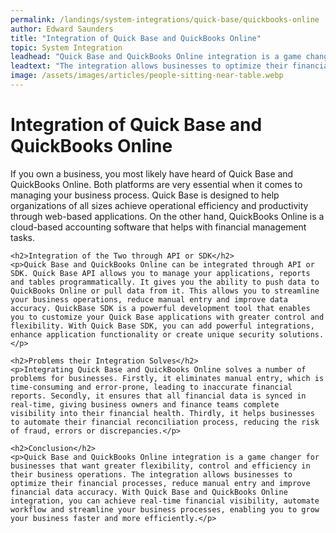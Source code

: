 ```yaml
---
permalink: /landings/system-integrations/quick-base/quickbooks-online
author: Edward Saunders
title: "Integration of Quick Base and QuickBooks Online"
topic: System Integration
leadhead: "Quick Base and QuickBooks Online integration is a game changer for businesses that want greater flexibility, control and efficiency in their business operations"
leadtext: "The integration allows businesses to optimize their financial processes, reduce manual entry and improve financial data accuracy. With Quick Base and QuickBooks Online integration, you can achieve real-time financial visibility, automate workflow and streamline your business processes, enabling you to grow your business faster and more efficiently."
image: /assets/images/articles/people-sitting-near-table.webp
---
```

<div class="arttext">	<h1>Integration of Quick Base and QuickBooks Online</h1>
	<p>If you own a business, you most likely have heard of Quick Base and QuickBooks Online. Both platforms are very essential when it comes to managing your business process. Quick Base is designed to help organizations of all sizes achieve operational efficiency and productivity through web-based applications. On the other hand, QuickBooks Online is a cloud-based accounting software that helps with financial management tasks.</p>

	<h2>Integration of the Two through API or SDK</h2>
	<p>Quick Base and QuickBooks Online can be integrated through API or SDK. Quick Base API allows you to manage your applications, reports and tables programmatically. It gives you the ability to push data to QuickBooks Online or pull data from it. This allows you to streamline your business operations, reduce manual entry and improve data accuracy. QuickBase SDK is a powerful development tool that enables you to customize your Quick Base applications with greater control and flexibility. With Quick Base SDK, you can add powerful integrations, enhance application functionality or create unique security solutions.</p>

	<h2>Problems their Integration Solves</h2>
	<p>Integrating Quick Base and QuickBooks Online solves a number of problems for businesses. Firstly, it eliminates manual entry, which is time-consuming and error-prone, leading to inaccurate financial reports. Secondly, it ensures that all financial data is synced in real-time, giving business owners and finance teams complete visibility into their financial health. Thirdly, it helps businesses to automate their financial reconciliation process, reducing the risk of fraud, errors or discrepancies.</p>

	<h2>Conclusion</h2>
	<p>Quick Base and QuickBooks Online integration is a game changer for businesses that want greater flexibility, control and efficiency in their business operations. The integration allows businesses to optimize their financial processes, reduce manual entry and improve financial data accuracy. With Quick Base and QuickBooks Online integration, you can achieve real-time financial visibility, automate workflow and streamline your business processes, enabling you to grow your business faster and more efficiently.</p>
</div>